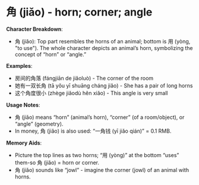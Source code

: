 # **角 (jiǎo) - horn; corner; angle**

**Character Breakdown**:  
- 角 (jiǎo): Top part resembles the horns of an animal; bottom is 用 (yòng, "to use"). The whole character depicts an animal’s horn, symbolizing the concept of “horn” or “angle.”

**Examples**:  
- 房间的角落 (fángjiān de jiǎoluò) - The corner of the room  
- 她有一双长角 (tā yǒu yī shuāng cháng jiǎo) - She has a pair of long horns  
- 这个角度很小 (zhège jiǎodù hěn xiǎo) - This angle is very small

**Usage Notes**:  
- 角 (jiǎo) means “horn” (animal’s horn), “corner” (of a room/object), or “angle” (geometry).  
- In money, 角 (jiǎo) is also used: “一角钱 (yī jiǎo qián)” = 0.1 RMB.

**Memory Aids**:  
- Picture the top lines as two horns; “用 (yòng)” at the bottom “uses” them-so 角 (jiǎo) = horn or corner.  
- 角 (jiǎo) sounds like “jowl” - imagine the corner (jowl) of an animal with horns.
